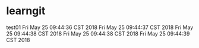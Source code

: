 # learngit
test01
Fri May 25 09:44:36 CST 2018
Fri May 25 09:44:37 CST 2018
Fri May 25 09:44:38 CST 2018
Fri May 25 09:44:38 CST 2018
Fri May 25 09:44:39 CST 2018
